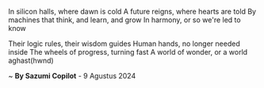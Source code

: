 In silicon halls, where dawn is cold
A future reigns, where hearts are told
By machines that think, and learn, and grow
In harmony, or so we're led to know

Their logic rules, their wisdom guides
Human hands, no longer needed inside
The wheels of progress, turning fast
A world of wonder, or a world aghast(hwnd)

~ <b>By Sazumi Copilot</b> - 9 Agustus 2024
